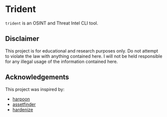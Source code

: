 # Trident

`trident` is an OSINT and Threat Intel CLI tool.

## Disclaimer

This project is for educational and research purposes only. Do not attempt to violate the law with anything contained
here. I will not be held responsible for any illegal usage of the information contained here.

## Acknowledgements

This project was inspired by:

- [harpoon](https://github.com/Te-k/harpoon)
- [assetfinder](https://github.com/tomnomnom/assetfinder)
- [hardenize](https://www.hardenize.com/)

